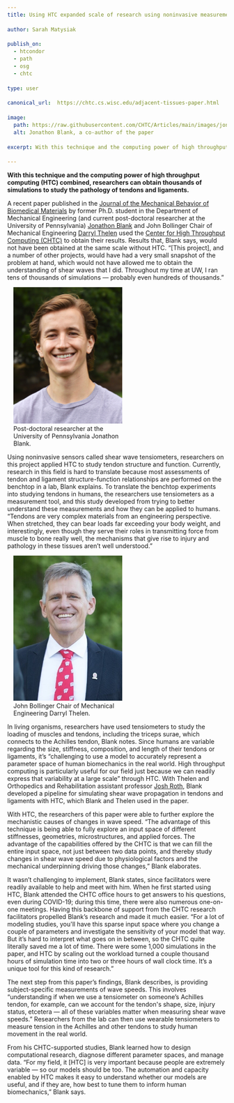 ```yaml
---
title: Using HTC expanded scale of research using noninvasive measurements of tendons and ligaments

author: Sarah Matysiak

publish_on:
  - htcondor
  - path
  - osg
  - chtc
  
type: user

canonical_url:  https://chtc.cs.wisc.edu/adjacent-tissues-paper.html

image:
  path: https://raw.githubusercontent.com/CHTC/Articles/main/images/jonblank.jpg
  alt: Jonathon Blank, a co-author of the paper
  
excerpt: With this technique and the computing power of high throughput computing (HTC) combined, researchers can obtain thousands of simulations to study the pathology of tendons and ligaments.

---
```

**With this technique and the computing power of high throughput computing (HTC) combined, researchers can obtain thousands of simulations to study the pathology of tendons 
and ligaments.**

  

A recent paper published in the [Journal of the Mechanical Behavior of Biomedical Materials](https://www.sciencedirect.com/science/article/abs/pii/S1751616123004915) by former Ph.D. 
student in the Department of Mechanical Engineering (and current post-doctoral researcher at the University of Pennsylvania)
[Jonathon Blank](https://www.med.upenn.edu/orl/personnel/jonathon-blank-ph-d.html) and John Bollinger Chair of Mechanical Engineering
[Darryl Thelen](https://directory.engr.wisc.edu/me/faculty/thelen_darryl/) used the [Center for High Throughput Computing (CHTC)](https://chtc.github.io/) to obtain their results. 
Results that, Blank says, would not have been obtained at the same scale without HTC. “[This project], and a number of other projects, would have had a very small snapshot of the 
problem at hand, which would not have allowed me to obtain the understanding of shear waves that I did. Throughout my time at UW, I ran tens of thousands of simulations — probably 
even hundreds of thousands.”

  <figure class="figure float-end" style="margin-left: 1em; width: 250px;">
  <img src='https://raw.githubusercontent.com/CHTC/Articles/main/images/jonblank.jpg' class="figure-img img-fluid rounded" alt="Post-doctoral researcher at the University of Pennsylvania Jonathon Blank." width="250px">
  <figcaption class="figure-caption">Post-doctoral researcher at the University of Pennsylvania Jonathon Blank.<br/></figcaption>
</figure>

Using noninvasive sensors called shear wave tensiometers, researchers on this project applied HTC to study tendon structure and function. Currently, research in this field is hard 
to translate because most assessments of tendon and ligament structure-function relationships are performed on the benchtop in a lab, Blank explains. To translate the benchtop
experiments into studying tendons in humans, the researchers use tensiometers as a measurement tool, and this study developed from trying to better understand these measurements 
and how they can be applied to humans. “Tendons are very complex materials from an engineering perspective. When stretched, they can bear loads far exceeding your body weight, and 
interestingly, even though they serve their roles in transmitting force from muscle to bone really well, the mechanisms that give rise to injury and pathology in these tissues aren’t 
well understood.”
 
  <figure class="figure float-end" style="margin-left: 1em; width: 250px;">
  <img src='https://raw.githubusercontent.com/CHTC/Articles/main/images/darrylthelen.jpg' class="figure-img img-fluid rounded" alt="John Bollinger Chair of Mechanical Engineering Darryl Thelen." width="250px">
  <figcaption class="figure-caption">John Bollinger Chair of Mechanical Engineering Darryl Thelen.<br/></figcaption>
</figure>

In living organisms, researchers have used tensiometers to study the loading of muscles and tendons, including the triceps surae, which connects to the Achilles tendon, Blank notes. 
Since humans are variable regarding the size, stiffness, composition, and length of their tendons or ligaments, it’s “challenging to use a model to accurately represent a parameter 
space of human biomechanics in the real world. High throughput computing is particularly useful for our field just because we can readily express that variability at a large scale” 
through HTC. With Thelen and Orthopedics and Rehabilitation assistant professor [Josh Roth](https://directory.engr.wisc.edu/me/Faculty/Roth_Josh/), Blank developed a pipeline for 
simulating shear wave propagation in tendons and ligaments with HTC, which Blank and Thelen used in the paper.

  

With HTC, the researchers of this paper were able to further explore the mechanistic causes of changes in wave speed. “The advantage of this technique is being able to fully explore
an input space of different stiffnesses, geometries, microstructures, and applied forces. The advantage of the capabilities offered by the CHTC is that we can fill the entire input
space, not just between two data points, and thereby study changes in shear wave speed due to physiological factors and the mechanical underpinning driving those changes,” Blank 
elaborates.

  

It wasn’t challenging to implement, Blank states, since facilitators were readily available to help and meet with him. When he first started using HTC, Blank attended the CHTC 
office hours to get answers to his questions, even during COVID-19; during this time, there were also numerous one-on-one meetings. Having this backbone of support from the CHTC 
research facilitators propelled Blank’s research and made it much easier. “For a lot of modeling studies, you'll have this sparse input space where you change a couple of parameters 
and investigate the sensitivity of your model that way. But it’s hard to interpret what goes on in between, so the CHTC quite literally saved me a lot of time. There were some 
1,000 simulations in the paper, and HTC by scaling out the workload turned a couple thousand hours of simulation time into two or three hours of wall clock time. It’s a unique tool 
for this kind of research.”

  

The next step from this paper’s findings, Blank describes, is providing subject-specific measurements of wave speeds. This involves “understanding if when we use a tensiometer on 
someone’s Achilles tendon, for example, can we account for the tendon's shape, size, injury status, etcetera — all of these variables matter when measuring shear wave speeds.” 
Researchers from the lab can then use wearable tensiometers to measure tension in the Achilles and other tendons to study human movement in the real world.

  

From his CHTC-supported studies, Blank learned how to design computational research, diagnose different parameter spaces, and manage data. “For my field, it [HTC] is very important
because people are extremely variable — so our models should be too. The automation and capacity enabled by HTC makes it easy to understand whether our models are useful, and if 
they are, how best to tune them to inform human biomechanics,” Blank says.
